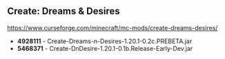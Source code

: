 ## Create: Dreams & Desires
https://www.curseforge.com/minecraft/mc-mods/create-dreams-desires/

- **4928111** - Create-Dreams-n-Desires-1.20.1-0.2c.PREBETA.jar
- **5468371** - Create-DnDesire-1.20.1-0.1b.Release-Early-Dev.jar